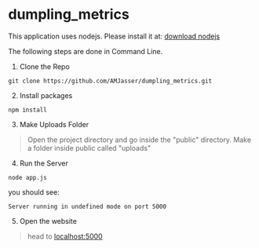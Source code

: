 # dumpling_metrics

This application uses nodejs. Please install it at: [download nodejs](https://nodejs.org/en/download/)

The following steps are done in Command Line.

1.  Clone the Repo
```
git clone https://github.com/AMJasser/dumpling_metrics.git
```

2.  Install packages
```
npm install
```

3.  Make Uploads Folder
> Open the project directory and go inside the "public" directory.
> Make a folder inside public called "uploads"

4.  Run the Server
```
node app.js
```
you should see:
```
Server running in undefined mode on port 5000
```

5.  Open the website
> head to [localhost:5000](http://localhost:5000/)
